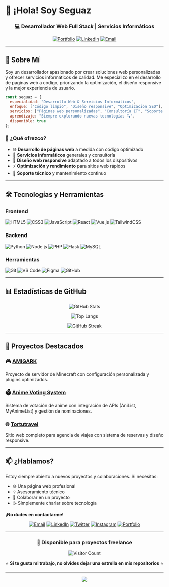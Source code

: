 # 👋 ¡Hola! Soy Seguaz

<div align="center">
  
  <!-- Aquí puedes agregar tu logotipo -->
  <!-- <img src="URL_DE_TU_LOGOTIPO" alt="Logo Seguaz" width="200"/> -->
  
  ### 💻 Desarrollador Web Full Stack | Servicios Informáticos
  
  [![Portfolio](https://img.shields.io/badge/Portfolio-FF5722?style=for-the-badge&logo=todoist&logoColor=white)](TU_URL)
  [![LinkedIn](https://img.shields.io/badge/LinkedIn-0077B5?style=for-the-badge&logo=linkedin&logoColor=white)](TU_LINKEDIN)
  [![Email](https://img.shields.io/badge/Email-D14836?style=for-the-badge&logo=gmail&logoColor=white)](mailto:TU_EMAIL)
  
</div>

---

## 🚀 Sobre Mí

Soy un desarrollador apasionado por crear soluciones web personalizadas y ofrecer servicios informáticos de calidad. Me especializo en el desarrollo de páginas web a código, priorizando la optimización, el diseño responsive y la mejor experiencia de usuario.

```javascript
const seguaz = {
  especialidad: "Desarrollo Web & Servicios Informáticos",
  enfoque: ["Código limpio", "Diseño responsive", "Optimización SEO"],
  servicios: ["Páginas web personalizadas", "Consultoría IT", "Soporte técnico"],
  aprendizaje: "Siempre explorando nuevas tecnologías 🔍",
  disponible: true
};
```

### 🎯 ¿Qué ofrezco?

- 🌐 **Desarrollo de páginas web** a medida con código optimizado
- 💼 **Servicios informáticos** generales y consultoría
- 🎨 **Diseño web responsive** adaptado a todos los dispositivos
- ⚡ **Optimización y rendimiento** para sitios web rápidos
- 🔧 **Soporte técnico** y mantenimiento continuo

---

## 🛠️ Tecnologías y Herramientas

### Frontend
![HTML5](https://img.shields.io/badge/HTML5-E34F26?style=for-the-badge&logo=html5&logoColor=white)
![CSS3](https://img.shields.io/badge/CSS3-1572B6?style=for-the-badge&logo=css3&logoColor=white)
![JavaScript](https://img.shields.io/badge/JavaScript-F7DF1E?style=for-the-badge&logo=javascript&logoColor=black)
![React](https://img.shields.io/badge/React-20232A?style=for-the-badge&logo=react&logoColor=61DAFB)
![Vue.js](https://img.shields.io/badge/Vue.js-35495E?style=for-the-badge&logo=vue.js&logoColor=4FC08D)
![TailwindCSS](https://img.shields.io/badge/Tailwind_CSS-38B2AC?style=for-the-badge&logo=tailwind-css&logoColor=white)

### Backend
![Python](https://img.shields.io/badge/Python-3776AB?style=for-the-badge&logo=python&logoColor=white)
![Node.js](https://img.shields.io/badge/Node.js-43853D?style=for-the-badge&logo=node.js&logoColor=white)
![PHP](https://img.shields.io/badge/PHP-777BB4?style=for-the-badge&logo=php&logoColor=white)
![Flask](https://img.shields.io/badge/Flask-000000?style=for-the-badge&logo=flask&logoColor=white)
![MySQL](https://img.shields.io/badge/MySQL-00000F?style=for-the-badge&logo=mysql&logoColor=white)

### Herramientas
![Git](https://img.shields.io/badge/Git-F05032?style=for-the-badge&logo=git&logoColor=white)
![VS Code](https://img.shields.io/badge/VS_Code-007ACC?style=for-the-badge&logo=visual-studio-code&logoColor=white)
![Figma](https://img.shields.io/badge/Figma-F24E1E?style=for-the-badge&logo=figma&logoColor=white)
![GitHub](https://img.shields.io/badge/GitHub-100000?style=for-the-badge&logo=github&logoColor=white)

---

## 📊 Estadísticas de GitHub

<div align="center">
  
  ![GitHub Stats](https://github-readme-stats.vercel.app/api?username=Seguaz&show_icons=true&theme=radical&hide_border=true&bg_color=0D1117)
  
  ![Top Langs](https://github-readme-stats.vercel.app/api/top-langs/?username=Seguaz&layout=compact&theme=radical&hide_border=true&bg_color=0D1117)
  
  ![GitHub Streak](https://github-readme-streak-stats.herokuapp.com/?user=Seguaz&theme=radical&hide_border=true&background=0D1117)

</div>

---

## 🌟 Proyectos Destacados

### 🎮 [AMIGARK](https://github.com/Seguaz/AMIGARK)
Proyecto de servidor de Minecraft con configuración personalizada y plugins optimizados.

### 🗳️ [Anime Voting System](https://github.com/Seguaz/anime_voting-main)
Sistema de votación de anime con integración de APIs (AniList, MyAnimeList) y gestión de nominaciones.

### 🌐 [Tortutravel](https://github.com/Seguaz/Tortutravel)
Sitio web completo para agencia de viajes con sistema de reservas y diseño responsive.

---

## 📫 ¿Hablamos?

Estoy siempre abierto a nuevos proyectos y colaboraciones. Si necesitas:

- 🌐 Una página web profesional
- 💡 Asesoramiento técnico
- 🤝 Colaborar en un proyecto
- ☕ Simplemente charlar sobre tecnología

**¡No dudes en contactarme!**

<div align="center">
  
  [![Email](https://img.shields.io/badge/Email-D14836?style=for-the-badge&logo=gmail&logoColor=white)](mailto:TU_EMAIL)
  [![LinkedIn](https://img.shields.io/badge/LinkedIn-0077B5?style=for-the-badge&logo=linkedin&logoColor=white)](TU_LINKEDIN)
  [![Twitter](https://img.shields.io/badge/Twitter-1DA1F2?style=for-the-badge&logo=twitter&logoColor=white)](TU_TWITTER)
  [![Instagram](https://img.shields.io/badge/Instagram-E4405F?style=for-the-badge&logo=instagram&logoColor=white)](TU_INSTAGRAM)
  [![Portfolio](https://img.shields.io/badge/Portfolio-FF5722?style=for-the-badge&logo=todoist&logoColor=white)](TU_PORTFOLIO)
  
</div>

---

<div align="center">
  
  ### 💼 Disponible para proyectos freelance
  
  ![Visitor Count](https://profile-counter.glitch.me/Seguaz/count.svg)
  
  ⭐ **Si te gusta mi trabajo, no olvides dejar una estrella en mis repositorios** ⭐
  
</div>

---

<div align="center">
  <img src="https://capsule-render.vercel.app/api?type=waving&color=gradient&height=100&section=footer"/>
</div>
